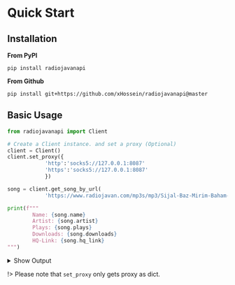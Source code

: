 # Quick Start

## Installation

**From PyPI**
```
pip install radiojavanapi
```

**From Github**
```
pip install git+https://github.com/xHossein/radiojavanapi@master
```


## Basic Usage

```python
from radiojavanapi import Client

# Create a Client instance. and set a proxy (Optional)
client = Client()
client.set_proxy({
            'http':'socks5://127.0.0.1:8087'
            'https':'socks5://127.0.0.1:8087'
            })

song = client.get_song_by_url(
            'https://www.radiojavan.com/mp3s/mp3/Sijal-Baz-Mirim-Baham-(Ft-Sami-Low)')

print(f"""
        Name: {song.name}
        Artist: {song.artist}
        Plays: {song.plays}
        Downloads: {song.downloads}
        HQ-Link: {song.hq_link}
""")

```
<details>
    <summary>Show Output</summary>

```
Name: Baz Mirim Baham (Ft Sami Low)
Artist: Sijal
Plays: 693934
Downloads: 693934
HQ-Link: https://host2.mediacon-rj.app/media/mp3/aac-256/99926-cf9dd3814907dbb.m4a
```
</details>

!> Please note that `set_proxy` only gets proxy as dict.
